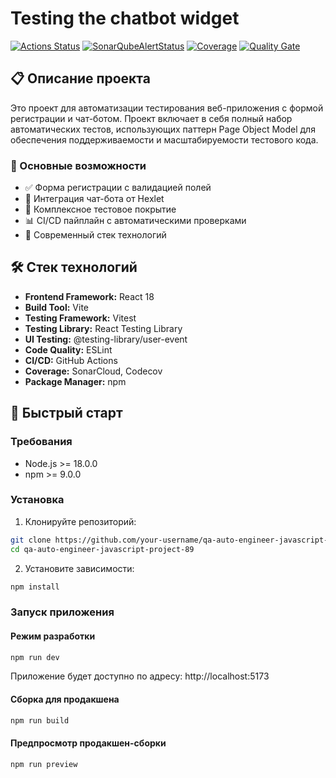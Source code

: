 # Testing the chatbot widget

[![Actions Status](https://github.com/ElenaKazakova124/qa-auto-engineer-javascript-project-89/actions/workflows/hexlet-check.yml/badge.svg)](https://github.com/ElenaKazakova124/qa-auto-engineer-javascript-project-89/actions)
[![SonarQubeAlertStatus](https://sonarcloud.io/api/project_badges/measure?project=ElenaKazakova124_qa-auto-engineer-javascript-project-89&metric=alert_status)](https://sonarcloud.io/summary/new_code?id=ElenaKazakova124_qa-auto-engineer-javascript-project-89)
[![Coverage](https://sonarcloud.io/api/project_badges/measure?project=ElenaKazakova124_qa-auto-engineer-javascript-project-89&metric=coverage)](https://sonarcloud.io/summary/new_code?id=ElenaKazakova124_qa-auto-engineer-javascript-project-89)
[![Quality Gate](https://sonarcloud.io/api/project_badges/measure?project=ElenaKazakova124_qa-auto-engineer-javascript-project-89&metric=security_rating)](https://sonarcloud.io/summary/new_code?id=ElenaKazakova124_qa-auto-engineer-javascript-project-89)

## 📋 Описание проекта

Это проект для автоматизации тестирования веб-приложения с формой регистрации и чат-ботом. Проект включает в себя полный набор автоматических тестов, использующих паттерн Page Object Model для обеспечения поддерживаемости и масштабируемости тестового кода.

### 🎯 Основные возможности

- ✅ Форма регистрации с валидацией полей
- 💬 Интеграция чат-бота от Hexlet
- 🧪 Комплексное тестовое покрытие
- 📊 CI/CD пайплайн с автоматическими проверками
- 🎨 Современный стек технологий

## 🛠 Стек технологий

- **Frontend Framework:** React 18
- **Build Tool:** Vite
- **Testing Framework:** Vitest
- **Testing Library:** React Testing Library
- **UI Testing:** @testing-library/user-event
- **Code Quality:** ESLint
- **CI/CD:** GitHub Actions
- **Coverage:** SonarCloud, Codecov
- **Package Manager:** npm

## 🚀 Быстрый старт

### Требования

- Node.js >= 18.0.0
- npm >= 9.0.0

### Установка

1. Клонируйте репозиторий:
```bash
git clone https://github.com/your-username/qa-auto-engineer-javascript-project-89.git
cd qa-auto-engineer-javascript-project-89
```

2. Установите зависимости:
```bash
npm install
```

### Запуск приложения

#### Режим разработки
```bash
npm run dev
```
Приложение будет доступно по адресу: http://localhost:5173

#### Сборка для продакшена
```bash
npm run build
```

#### Предпросмотр продакшен-сборки
```bash
npm run preview
```

